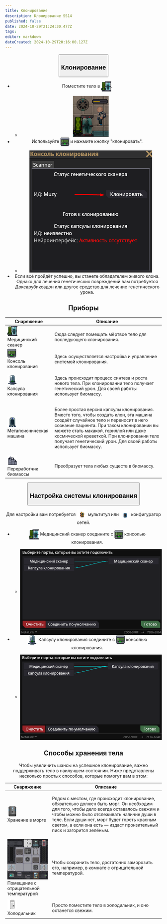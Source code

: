 ```yaml
---
title: Клонирование
description: Клонирование SS14
published: false
date: 2024-10-29T21:24:30.477Z
tags: 
editor: markdown
dateCreated: 2024-10-29T20:16:00.127Z
---
```



<center>
  <div class="maincontainer">
    <button type="button" class="collapsible"><h2>Клонирование</h2></button>
    <div class="content">
 <ul>
<li>Поместите тело в <img src="/guides/medicine/cloning/medicalscanner.png" class="png1" style="vertical-align: middle">.</li>
 <ul><li><img src="/guides/medicine/cloning/screenshot_9.png"></li> </ul>
<li>Используйте <img src="/guides/medicine/cloning/computer_dna.gif" class="png1" style="vertical-align: middle"> и нажмите кнопку "клонировать".</li>
 <ul><li><img src="/guides/medicine/cloning/screenshot_10.png"></li> </ul>
<li>Если всё пройдёт успешно, вы станете обладателем живого клона. Однако для лечения генетических повреждений вам потребуется Доксарубиксадон или другое средство для лечение генетического урона. </li>
 </ul>
    </div>


## Приборы

<div class="tb">
<center>
  <table class="med">
    <thead>
      <tr>
        <th>Снаряжение</th>
        <th>Описание</th>
      </tr>
    </thead>
    <tbody>
      <tr>
        <td><img src="/guides/medicine/cloning/medicalscanner.png" class="png1"><br>Медицинский сканер</td>
        <td><p>Сюда следует помещать мёртвое тело для последующего клонирования. 
        </td>
      </tr>
      <tr>
        <td><img src="/guides/medicine/cloning/computer_dna.gif" class="png1"><br>Консоль клонирования</td>
        <td><p>Здесь осуществляется настройка и управление системой клонирования. 
        </td>
      </tr>
      <tr>
        <td><img src="/guides/medicine/cloning/cloningpod.png" class="png1"><br>Капсула клонирования</td>
        <td><p>Здесь происходит процесс синтеза и роста нового тела. При клонировании тело получает  генетический урон. Для своей работы использует биомассу.
        </td>
      </tr>
      <tr>
        <td><img src="/guides/medicine/cloning/cloning_idle.png" class="png1"><br>Метапсионическая машина</td>
        <td><p>Более простая версия капсулы клонирования. Вместо того, чтобы создать клон, эта машина создаёт случайное тело и переносит в него сознание пациента. При таком клонировании вы можете стать макакой, гориллой или даже космической креветкой. При клонировании тело получает  генетический урон. Для своей работы использует биомассу.
        </td>
      </tr>
      <tr>
        <td><img src="/guides/medicine/cloning/biomassreclaimer.png" class="png1"><br>Переработчик биомассы</td>
        <td><p>Преобразует тела любых существ в биомассу. 
        </td>
      </tr>
    </tbody>
  </table>
</center>
</div>

<p>

<center>
  <div class="maincontainer">
    <button type="button" class="collapsible"><h2>Настройка системы клонирования</h2></button>
    <div class="content">
      <p>Для настройки вам потребуется <img src="/guides/medicine/cloning/multitool.png" style="vertical-align: middle"> мультитул или <img src="/guides/medicine/cloning/network_configurator.gif" style="vertical-align: middle"> конфигуратор сетей.</p>
      <ul>
        <li><img src="/guides/medicine/cloning/medicalscanner.png" class="png1" style="vertical-align: middle"> Медицинский сканер соедините с <img src="/guides/medicine/cloning/computer_dna.gif" class="png1" style="vertical-align: middle"> консолью клонирования.</li>
<ul><li><img src="/guides/medicine/cloning/screenshot_6.png" style="vertical-align: middle"></li>
</ul>
        <li><img src="/guides/medicine/cloning/cloningpod.png" class="png1" style="vertical-align: middle"> Капсулу клонирования соедините с <img src="/guides/medicine/cloning/computer_dna.gif" class="png1" style="vertical-align: middle"> консолью клонирования.</li>
<ul><li><img src="/guides/medicine/cloning/screenshot_7.png" style="vertical-align: middle"></li>
</ul>
      </ul>
    </div>

## Способы хранения тела

Чтобы увеличить шансы на успешное клонирование, важно поддерживать тело в наилучшем состоянии. Ниже представлены несколько простых способов, которые помогут вам в этом:

<div class="tb">
<center>
  <table class="med">
    <thead>
      <tr>
        <th>Снаряжение</th>
        <th>Описание</th>
      </tr>
    </thead>
    <tbody>
      <tr>
        <td><img src="/guides/medicine/cloning/morgue.png" class="png1"><br>Хранение в морге</td>
        <td><p> Рядом с местом, где происходит клонирование, обязательно должен быть морг. Он необходим для того, чтобы дело всегда оставалось свежим и чтобы можно было отслеживать наличие души в теле. Если души нет, морг будет гореть красным светом, а если она есть — издаст пронзительный писк и загорится зелёным.
        </td>
      </tr>
      <tr>
        <td><img src="/guides/medicine/cloning/screenshot_8.png" class="png1"><br>Помещение с отрицательной температурой</td>
        <td><p>Чтобы сохранить тело, достаточно заморозить его, например, в комнате с отрицательной температурой. 
        </td>
      </tr>
      <tr>
        <td><img src="/guides/medicine/cloning/freezer.png" class="png1"><br>Холодильник</td>
        <td><p>Просто поместите тело в холодильник, и оно останется свежим.
        </td>
      </tr>
    </tbody>
  </table>
</center>
</div>
